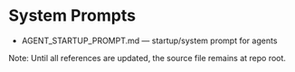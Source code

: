 # System Prompts

- AGENT_STARTUP_PROMPT.md — startup/system prompt for agents

Note: Until all references are updated, the source file remains at repo root.

